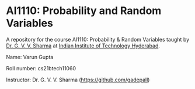 # AI1110: Probability and Random Variables
A repository for the course AI1110: Probability & Random Variables taught by [Dr. G. V. V. Sharma](https://www.iith.ac.in/~gadepall/) at [Indian Institute of Technology Hyderabad](https://iith.ac.in/).

Name: Varun Gupta

Roll number: cs21btech11060

Instructor: Dr. G. V. V. Sharma (https://github.com/gadepall)
